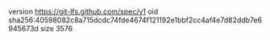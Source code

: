 version https://git-lfs.github.com/spec/v1
oid sha256:40598082c8a715dcdc74fde4674f121192e1bbf2cc4af4e7d82ddb7e6945673d
size 3576
